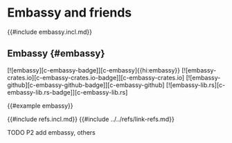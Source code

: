 # Embassy and friends

{{#include embassy.incl.md}}

## Embassy {#embassy}

[![embassy][c-embassy-badge]][c-embassy]{{hi:embassy}}
[![embassy-crates.io][c-embassy-crates.io-badge]][c-embassy-crates.io]
[![embassy-github][c-embassy-github-badge]][c-embassy-github]
[![embassy-lib.rs][c-embassy-lib.rs-badge]][c-embassy-lib.rs]

{{#example embassy}}

{{#include refs.incl.md}}
{{#include ../../refs/link-refs.md}}

<div class="hidden">
TODO P2 add embassy, others
</div>
